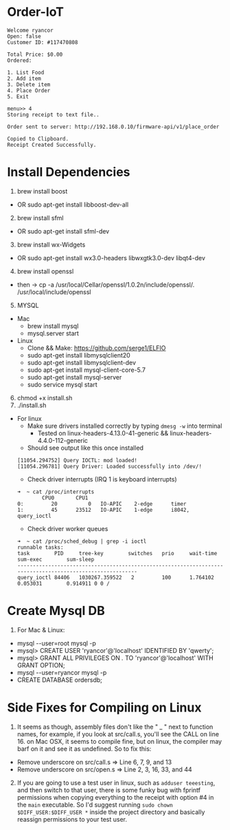 # Order-IoT
```
Welcome ryancor
Open: false
Customer ID: #117470808

Total Price: $0.00
Ordered:

1. List Food
2. Add item
3. Delete item
4. Place Order
5. Exit

menu>> 4
Storing receipt to text file..

Order sent to server: http://192.168.0.10/firmware-api/v1/place_order

Copied to Clipboard.
Receipt Created Successfully.
```

# Install Dependencies
1. brew install boost
  - OR sudo apt-get install libboost-dev-all
2. brew install sfml
  - OR sudo apt-get install sfml-dev
3. brew install wx-Widgets
  - OR sudo apt-get install wx3.0-headers libwxgtk3.0-dev libqt4-dev
4. brew install openssl
  - then -> cp -a /usr/local/Cellar/openssl/1.0.2n/include/openssl/. /usr/local/include/openssl
5. MYSQL
  - Mac
    - brew install mysql
    - mysql.server start
  - Linux
    - Clone && Make: https://github.com/serge1/ELFIO
    - sudo apt-get install libmysqlclient20
    - sudo apt-get install libmysqlclient-dev
    - sudo apt-get install mysql-client-core-5.7
    - sudo apt-get install mysql-server
    - sudo service mysql start
6. chmod +x install.sh
7. ./install.sh
  - For linux
    - Make sure drivers installed correctly by typing `dmesg -w` into terminal
      - Tested on linux-headers-4.13.0-41-generic && linux-headers-4.4.0-112-generic
    - Should see output like this once installed
    ```
    [11054.294752] Query IOCTL: mod loaded!
    [11054.296781] Query Driver: Loaded successfully into /dev/!
    ```
    - Check driver interrupts (IRQ 1 is keyboard interrupts)
    ```
    ➜  ~ cat /proc/interrupts
            CPU0       CPU1       
    0:         20          0   IO-APIC    2-edge      timer
    1:         45      23512   IO-APIC    1-edge      i8042, query_ioctl
    ```
    - Check driver worker queues
    ```
    ➜  ~ cat /proc/sched_debug | grep -i ioctl
    runnable tasks:
    task        PID     tree-key        switches   prio     wait-time    sum-exec        sum-sleep
    ----------------------------------------------------------------------------------------------------------
    query_ioctl 84406   1030267.359522   2         100      1.764102     0.053031        0.914911 0 0 /

    ```

# Create Mysql DB
1. For Mac & Linux:
  - mysql --user=root mysql -p
  - mysql> CREATE USER 'ryancor'@'localhost' IDENTIFIED BY 'qwerty';
  - mysql> GRANT ALL PRIVILEGES ON *.* TO 'ryancor'@'localhost' WITH GRANT OPTION;
  - mysql --user=ryancor mysql -p
  - CREATE DATABASE ordersdb;

# Side Fixes for Compiling on Linux
1. It seems as though, assembly files don't like the " _ " next to function names,
for example, if you look at src/call.s, you'll see the CALL on line 16. on Mac OSX, it
seems to compile fine, but on linux, the compiler may barf on it and see it as
undefined. So to fix this:
  - Remove underscore on src/call.s => Line 6, 7, 9, and 13
  - Remove underscore on src/open.s => Line 2, 3, 16, 33, and 44
2. If you are going to use a test user in linux, such as `adduser teeesting`, and
then switch to that user, there is some funky bug with fprintf permissions when
copying everything to the receipt with option #4 in the `main` executable. So I'd
suggest running `sudo chown $DIFF_USER:$DIFF_USER *` inside the project directory
and basically reassign permissions to your test user.
